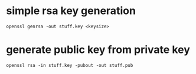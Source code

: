 # simple rsa key generation

```
openssl genrsa -out stuff.key <keysize>
```

# generate public key from private key

```
openssl rsa -in stuff.key -pubout -out stuff.pub
```

